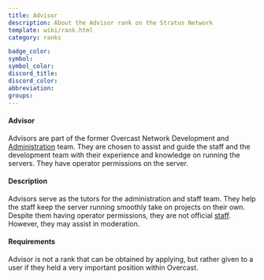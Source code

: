 ```yaml
---
title: Advisor
description: About the Advisor rank on the Stratus Network
template: wiki/rank.html
category: ranks

badge_color: 
symbol: 
symbol_color: 
discord_title: 
discord_color: 
abbreviation: 
groups: 
---
```


#### Advisor

Advisors are part of the former Overcast Network Development and [Administration](administrator) team. They are chosen to assist and guide the staff and the development team with their experience and knowledge on running the servers. They have operator permissions on the server.

#### Description

Advisors serve as the tutors for the administration and staff team. They help the staff keep the server running smoothly take on projects on their own. Despite them having operator permissions, they are not official [staff](/stratus.network/staff). However, they may assist in moderation.

#### Requirements

Advisor is not a rank that can be obtained by applying, but rather given to a user if they held a very important position within Overcast.
